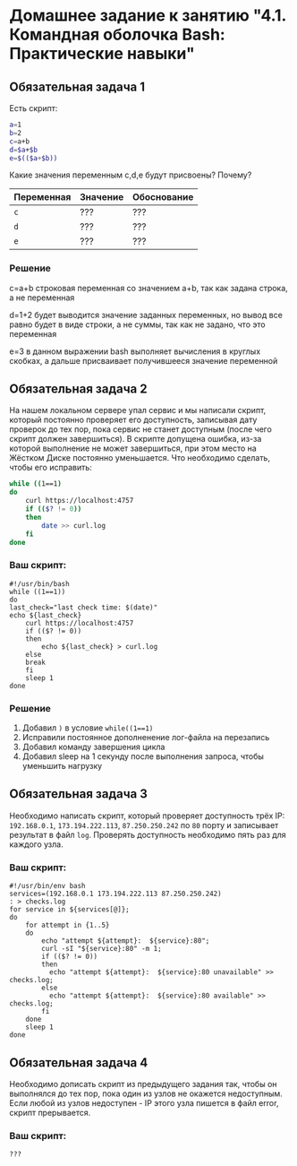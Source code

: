 # Домашнее задание к занятию "4.1. Командная оболочка Bash: Практические навыки"

## Обязательная задача 1

Есть скрипт:
```bash
a=1
b=2
c=a+b
d=$a+$b
e=$(($a+$b))
```

Какие значения переменным c,d,e будут присвоены? Почему?

| Переменная  | Значение | Обоснование |
| ------------- | ------------- | ------------- |
| `c`  | ???  | ??? |
| `d`  | ???  | ??? |
| `e`  | ???  | ??? |

### Решение 

c=a+b строковая переменная со значением a+b, так как задана строка, а не переменная

d=1+2 будет выводится значение заданных переменных, но вывод все равно будет в виде строки, а не суммы, так как не задано, что это переменная

e=3 в данном выражении bash выполняет вычисления в круглых скобках, а дальше присваивает получившееся значение переменной


## Обязательная задача 2
На нашем локальном сервере упал сервис и мы написали скрипт, который постоянно проверяет его доступность, записывая дату проверок до тех пор, пока сервис не станет доступным (после чего скрипт должен завершиться). В скрипте допущена ошибка, из-за которой выполнение не может завершиться, при этом место на Жёстком Диске постоянно уменьшается. Что необходимо сделать, чтобы его исправить:
```bash
while ((1==1)
do
	curl https://localhost:4757
	if (($? != 0))
	then
		date >> curl.log
	fi
done
```

### Ваш скрипт:
```
#!/usr/bin/bash
while ((1==1))
do
last_check="last check time: $(date)"
echo ${last_check}
	curl https://localhost:4757
	if (($? != 0))
	then
		echo ${last_check} > curl.log
	else
	break
	fi
	sleep 1
done
```
### Решение

1. Добавил `)` в условие `while((1==1)`
2. Исправили постоянное дополненение лог-файла на перезапись
3. Добавил команду завершения цикла
4. Добавил sleep на 1 секунду после выполнения запроса, чтобы уменьшить нагрузку

## Обязательная задача 3
Необходимо написать скрипт, который проверяет доступность трёх IP: `192.168.0.1`, `173.194.222.113`, `87.250.250.242` по `80` порту и записывает результат в файл `log`. Проверять доступность необходимо пять раз для каждого узла.

### Ваш скрипт:
```
#!/usr/bin/env bash
services=(192.168.0.1 173.194.222.113 87.250.250.242)
: > checks.log
for service in ${services[@]};
do
    for attempt in {1..5}
    do
        echo "attempt ${attempt}:  ${service}:80";
        curl -sI "${service}:80" -m 1;
        if (($? != 0))
        then
          echo "attempt ${attempt}:  ${service}:80 unavailable" >> checks.log;
        else
          echo "attempt ${attempt}:  ${service}:80 available" >> checks.log;
        fi
    done
    sleep 1
done
```

## Обязательная задача 4
Необходимо дописать скрипт из предыдущего задания так, чтобы он выполнялся до тех пор, пока один из узлов не окажется недоступным. Если любой из узлов недоступен - IP этого узла пишется в файл error, скрипт прерывается.

### Ваш скрипт:
```bash
???
```
